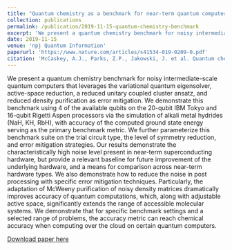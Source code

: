 ```yaml
---
title: "Quantum chemistry as a benchmark for near-term quantum computers"
collection: publications
permalink: /publication/2019-11-15-quantum-chemistry-benchmark
excerpt: 'We present a quantum chemistry benchmark for noisy intermediate-scale quantum computers that leverages the variational quantum eigensolver, active-space reduction, a reduced unitary coupled cluster ansatz, and reduced density purification as error mitigation.'
date: 2019-11-15
venue: 'npj Quantum Information'
paperurl: 'https://www.nature.com/articles/s41534-019-0209-0.pdf'
citation: 'McCaskey, A.J., Parks, Z.P., Jakowski, J. et al. Quantum chemistry as a benchmark for near-term quantum computers. npj Quantum Inf 5, 99 (2019). https://doi.org/10.1038/s41534-019-0209-0'
---
```

We present a quantum chemistry benchmark for noisy intermediate-scale quantum computers that leverages the variational
quantum eigensolver, active-space reduction, a reduced unitary coupled cluster ansatz, and reduced density purification as error
mitigation. We demonstrate this benchmark using 4 of the available qubits on the 20-qubit IBM Tokyo and 16-qubit Rigetti Aspen
processors via the simulation of alkali metal hydrides (NaH, KH, RbH), with accuracy of the computed ground state energy serving as
the primary benchmark metric. We further parameterize this benchmark suite on the trial circuit type, the level of symmetry
reduction, and error mitigation strategies. Our results demonstrate the characteristically high noise level present in near-term
superconducting hardware, but provide a relevant baseline for future improvement of the underlying hardware, and a means for
comparison across near-term hardware types. We also demonstrate how to reduce the noise in post processing with specific error
mitigation techniques. Particularly, the adaptation of McWeeny purification of noisy density matrices dramatically improves
accuracy of quantum computations, which, along with adjustable active space, significantly extends the range of accessible
molecular systems. We demonstrate that for specific benchmark settings and a selected range of problems, the accuracy metric can
reach chemical accuracy when computing over the cloud on certain quantum computers.

[Download paper here](https://www.nature.com/articles/s41534-019-0209-0.pdf)